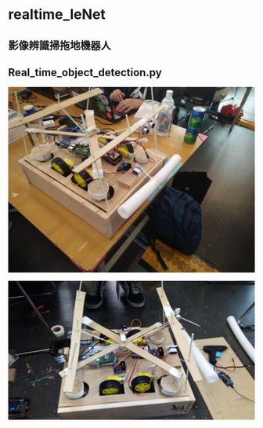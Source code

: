 # realtime_leNet
## 影像辨識掃拖地機器人
## Real_time_object_detection.py

![image](https://github.com/makentu2019lenet/realtime_leNet/blob/master/56182407_2271786493142123_5396265690300678144_n.jpg)

![image](https://github.com/makentu2019lenet/realtime_leNet/blob/master/56264411_697640760638758_25320455707557888_n.jpg)
